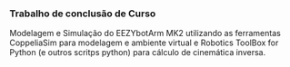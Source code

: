 ### Trabalho de conclusão de Curso
Modelagem e Simulação do EEZYbotArm MK2 utilizando as ferramentas CoppeliaSim para modelagem e ambiente virtual e Robotics ToolBox for Python (e outros scritps python) para cálculo de cinemática inversa.